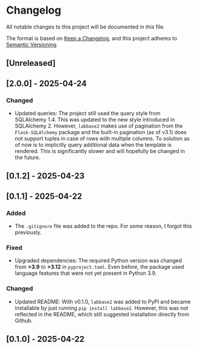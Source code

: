 # Changelog

All notable changes to this project will be documented in this file.

The format is based on [Keep a Changelog](https://keepachangelog.com/en/1.1.0/),
and this project adheres to [Semantic Versioning](https://semver.org/spec/v2.0.0.html).

## [Unreleased]

## [2.0.0] - 2025-04-24

### Changed

- Updated queries: The project still used the query style from SQLAlchemy 1.4. This was updated to the new style introduced in SQLAlchemy 2. However, `labbase2` makes use of pagination from the `Flask-SQLAlchemy` package and the built-in pagination (as of v3.1) does not support tuples in case of rows with multiple columns. To solution as of now is to implicitly query additional data when the template is rendered. This is significantly slower and will hopefully be changed in the future. 


## [0.1.2] - 2025-04-23


## [0.1.1] - 2025-04-22

### Added

- The `.gitignore` file was added to the repo. For some reason, I forgot this previously.

### Fixed

- Upgraded dependencies: The required Python version was changed from **>3.9** to **>3.12** in `pyproject.toml`. Even before, the package used language features that were not yet present in Python 3.9.

### Changed

- Updated README: With v0.1.0, `labbase2` was added to PyPI and became installable by just running `pip install labbase2`. However, this was not reflected in the README, which still suggested installation directly from Github.


## [0.1.0] - 2025-04-22